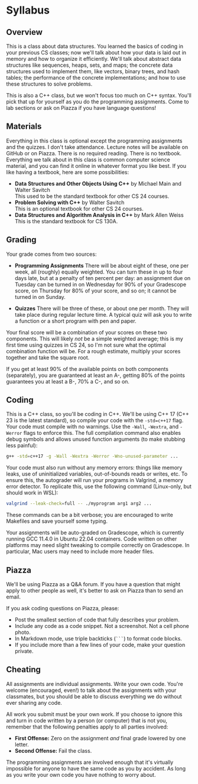 # Syllabus

## Overview

This is a class about data structures.  You learned the basics of coding in your
previous CS classes;  now we'll talk about  how your data  is laid out in memory
and  how to organize it efficiently.  We'll talk about  abstract data structures
like sequences,  heaps,  sets,  and maps;  the concrete data structures  used to
implement them, like vectors, binary trees, and hash tables;  the performance of
the concrete implementations; and how to use these structures to solve problems.

This is also a C++ class, but we won't focus too much on C++ syntax. You'll pick
that up for yourself as you do the programming assignments. Come to lab sections
or ask on Piazza if you have language questions!


## Materials

Everything in this class is optional except  the programming assignments and the
quizzes.  I don't take attendance.  Lecture notes will be available on GitHub or
on Piazza.  There is no  required reading.  There is no textbook.  Everything we
talk about in this class is common computer science  material,  and you can find
it online in whatever format you like best.  If you like having a textbook, here
are some possibilities:

- **Data Structures and Other Objects Using C++** by Michael Main and Walter Savitch\
  This used to be the standard textbook for other CS 24 courses.
- **Problem Solving with C++** by Walter Savitch\
  This is an optional textbook for other CS 24 courses.
- **Data Structures and Algorithm Analysis in C++** by Mark Allen Weiss\
  This is the standard textbook for CS 130A.


## Grading

Your grade comes from two sources:

- **Programming Assignments**  There will be about eight of these, one per week,
  all  (roughly)  equally weighted.  You can turn these in up to four days late,
  but at a penalty of  ten percent per day:  an assignment due on Tuesday can be
  turned in on Wednesday for 90% of  your Gradescope score,  on Thursday for 80%
  of your score, and so on; it cannot be turned in on Sunday.

- **Quizzes**  There will be three of these,  or about one per month.  They will
  take place during regular lecture time. A typical quiz will ask you to write a
  function or a short program with pen and paper.

Your final score  will be a combination of your scores  on these two components.
This will likely _not_ be a simple weighted average; this is my first time using
quizzes in CS 24, so I'm not sure what the optimal combination function will be.
For a rough estimate, multiply your scores together and take the square root.

If you get at least 90% of the available points on both components (separately),
you are guaranteed  at least an A-,  getting 80% of the points guarantees you at
least a B-, 70% a C-, and so on.


## Coding

This is a C++ class,  so you'll be coding in C++.  We'll be using C++ 17 (C++ 23
is the latest standard),  so compile your code with the `-std=c++17` flag.  Your
code must compile with no warnings.  Use the `-Wall`,  `-Wextra`,  and `-Werror`
flags  to enforce this.  The full compilation command also enables debug symbols
and allows unused function arguments (to make stubbing less painful):

```sh
g++ -std=c++17 -g -Wall -Wextra -Werror -Wno-unused-parameter ...
```

Your code must also run without any memory errors: things like memory leaks, use
of uninitialized variables, out-of-bounds reads or writes, etc.  To ensure this,
the autograder will run your programs  in Valgrind, a memory error detector.  To
replicate this, use the following command (Linux-only, but should work in WSL):

```sh
valgrind --leak-check=full -- ./myprogram arg1 arg2 ...
```

These commands  can be a bit verbose;  you are encouraged to write Makefiles and
save yourself some typing.

Your assignments will be  auto-graded on Gradescope,  which is currently running
GCC 11.4.0 in Ubuntu 22.04 containers.  Code written on other platforms may need
slight tweaking to compile correctly on Gradescope. In particular, Mac users may
need to include more header files.


## Piazza

We'll be using Piazza as a Q&A forum. If you have a question that might apply to
other people as well, it's better to ask on Piazza than to send an email.

If you ask coding questions on Piazza, please:

- Post the smallest section of code that fully describes your problem.
- Include any code as a code snippet.  Not a screenshot. Not a cell phone photo.
- In Markdown mode, use triple backticks (`` ``` ``) to format code blocks.
- If you include more than a few lines of your code, make your question private.


## Cheating

All assignments are individual assignments. Write your own code.  You're welcome
(encouraged, even!)  to talk about the assignments with your classmates, but you
should be able to discuss everything we do without ever sharing any code.

All work you submit must be your own work. If you choose to ignore this and turn
in code written by  a person  (or computer)  that is not you,  remember that the
following penalties apply to all parties involved:

- **First Offense:** Zero on the assignment _and_ final grade lowered by one letter.
- **Second Offense:** Fail the class.

The programming assignments  are involved enough  that it's virtually impossible
for anyone to have the same code as you  by accident.  As long as you write your
own code you have nothing to worry about.
